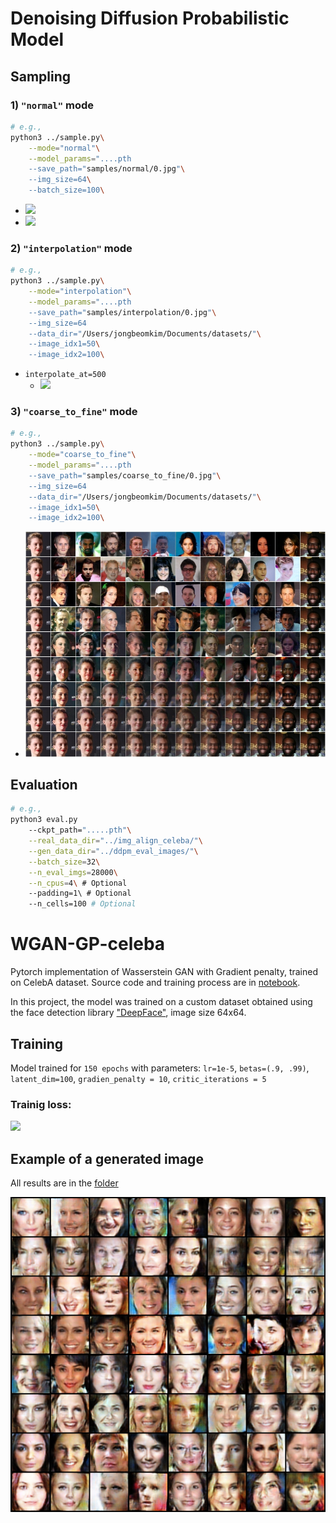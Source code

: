 # Denoising Diffusion Probabilistic Model
## Sampling
### 1) `"normal"` mode
```bash
# e.g.,
python3 ../sample.py\
    --mode="normal"\
    --model_params="....pth
    --save_path="samples/normal/0.jpg"\
    --img_size=64\
    --batch_size=100\
```
- <img src="https://github.com/Dortp68/CelebA-generative/blob/main/generated/64%C3%9764_4.jpg" width="450">
- <img src="https://github.com/Dortp68/CelebA-generative/blob/main/generated/64%C3%9764_6.jpg" width="450">
### 2) `"interpolation"` mode
```bash
# e.g.,
python3 ../sample.py\
    --mode="interpolation"\
    --model_params="....pth
    --save_path="samples/interpolation/0.jpg"\
    --img_size=64
    --data_dir="/Users/jongbeomkim/Documents/datasets/"\
    --image_idx1=50\
    --image_idx2=100\
```
- `interpolate_at=500`
    - <img src="https://github.com/Dortp68/CelebA-generative/blob/main/generated/64%C3%9764_from_500_4.jpg" width="700">
### 3) `"coarse_to_fine"` mode
```bash
# e.g.,
python3 ../sample.py\
    --mode="coarse_to_fine"\
    --model_params="....pth
    --save_path="samples/coarse_to_fine/0.jpg"\
    --img_size=64
    --data_dir="/Users/jongbeomkim/Documents/datasets/"\
    --image_idx1=50\
    --image_idx2=100\
```
- <img src="https://github.com/Dortp68/CelebA-generative/blob/main/generated/coarse_to_fine2.jpg" width="700">

## Evaluation
```bash
# e.g.,
python3 eval.py
    --ckpt_path=".....pth"\
    --real_data_dir="../img_align_celeba/"\
    --gen_data_dir="../ddpm_eval_images/"\
    --batch_size=32\
    --n_eval_imgs=28000\
    --n_cpus=4\ # Optional
    --padding=1\ # Optional
    --n_cells=100 # Optional
```
# WGAN-GP-celeba
Pytorch implementation of Wasserstein GAN with Gradient penalty, trained on CelebA dataset.
Source code and training process are in [notebook](https://github.com/Dortp68/CelebA-generative/blob/main/WGAN-gp%20celeba.ipynb).

In this project, the model was trained on a custom dataset obtained using the face detection library ["DeepFace"](https://github.com/serengil/deepface), image size 64x64.
## Training
Model trained for `150 epochs` with parameters: `lr=1e-5`, `betas=(.9, .99)`, `latent_dim=100`, `gradien_penalty = 10`, `critic_iterations = 5`
### Trainig loss:
![](https://github.com/Dortp68/WGAN-GP-celeba/blob/main/gr.png)
## Example of a generated image
All results are in the [folder](https://github.com/Dortp68/CelebA-generative/tree/main/images3)

![](images3/fake_images-0100.png)
